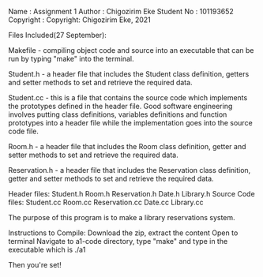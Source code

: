 Name        : Assignment 1
Author      : Chigozirim Eke
Student No	: 101193652
Copyright   : Copyright: Chigozirim Eke, 2021

Files Included(27 September):

Makefile - compiling object code and source into an executable that can be run by typing "make" into the terminal.

Student.h - a header file that includes the Student class definition, getters and setter methods to set and retrieve the required data.

Student.cc - this is a file that contains the source code which implements the prototypes defined in the header file. Good software engineering involves putting class definitions, variables definitions and function prototypes into a header file while the implementation goes into the source code file.

Room.h - a header file that includes the Room class definition, getter and setter methods to set and retrieve the required data.

Reservation.h - a header file that includes the Reservation class definition, getter and setter methods to set and retrieve the required data.

Header files: Student.h Room.h Reservation.h Date.h Library.h
Source Code files: Student.cc Room.cc Reservation.cc Date.cc Library.cc

The purpose of this program is to make a library reservations system.

Instructions to Compile:
Download the zip, extract the content
Open to terminal
Navigate to a1-code directory, type "make" and type in the executable which is ./a1

Then you're set!
